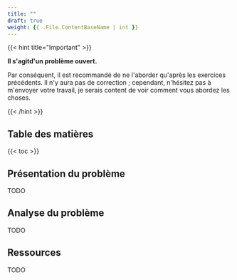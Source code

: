 ```yaml
---
title: ""
draft: true
weight: {{ .File.ContentBaseName | int }}
---
```


{{< hint title="Important" >}}

**Il s'agitd'un problème ouvert.**

Par conséquent, il est recommandé de ne l'aborder qu'après les exercices précédents.
Il n'y aura pas de correction ; cependant, n'hésitez pas à m'envoyer votre travail, je serais content de voir comment vous abordez les choses.

{{< /hint >}}

## Table des matières

{{< toc >}}

## Présentation du problème

TODO

## Analyse du problème

TODO

## Ressources

TODO
